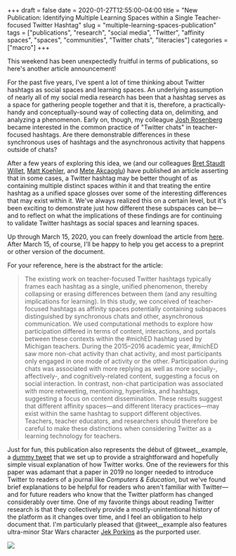 +++ 
draft = false
date = 2020-01-27T12:55:00-04:00
title = "New Publication: Identifying Multiple Learning Spaces within a Single Teacher-focused Twitter Hashtag"
slug = "multiple-learning-spaces-publication" 
tags = ["publications", "research", "social media", "Twitter", "affinity spaces", "spaces", "communities", "Twitter chats", "literacies"]
categories = ["macro"]
+++

This weekend has been unexpectedly fruitful in terms of publications, so here's another article announcement!

For the past five years, I've spent a lot of time thinking about Twitter hashtags as social spaces and learning spaces. An underlying assumption of nearly all of my social media research has been that a hashtag serves as a space for gathering people together and that it is, therefore, a practically-handy and conceptually-sound way of collecting data on, delimiting, and analyzing a phenomenon. Early on, though, my colleague [Josh Rosenberg](https://joshuamrosenberg.com/) became interested in the common practice of "Twitter chats" in teacher-focused hashtags. Are there demonstrable differences in these synchronous uses of hashtags and the asynchronous activity that happens outside of chats? 

After a few years of exploring this idea, we (and our colleagues [Bret Staudt Willet](http://bretsw.com/), [Matt Koehler](http://www.matt-koehler.com/), and [Mete Akcaoglu](https://coe.georgiasouthern.edu/directory/dr-mete-akcaoglu/)) have published an article asserting that in some cases, a Twitter hashtag may be better thought of as containing multiple distinct spaces within it and that treating the entire hashtag as a unified space glosses over some of the interesting differences that may exist within it. We've always realized this on a certain level, but it's been exciting to demonstrate just how different these subspaces can be—and to reflect on what the implications of these findings are for continuing to validate Twitter hashtags as social spaces and learning spaces. 

Up through March 15, 2020, you can freely download the article from [here](https://authors.elsevier.com/a/1aSx81HucdLmHL). After March 15, of course, I'll be happy to help you get access to a preprint or other version of the document. 

For your reference, here is the abstract for the article: 

> The existing work on teacher-focused Twitter hashtags typically frames each hashtag as a single, unified phenomenon, thereby collapsing or erasing differences between them (and any resulting implications for learning). In this study, we conceived of teacher-focused hashtags as affinity spaces potentially containing subspaces distinguished by synchronous chats and other, asynchronous communication. We used computational methods to explore how participation differed in terms of content, interactions, and portals between these contexts within the #michED hashtag used by Michigan teachers. During the 2015–2016 academic year, #michED saw more non-chat activity than chat activity, and most participants only engaged in one mode of activity or the other. Participation during chats was associated with more replying as well as more socially-, affectively-, and cognitively-related content, suggesting a focus on social interaction. In contrast, non-chat participation was associated with more retweeting, mentioning, hyperlinks, and hashtags, suggesting a focus on content dissemination. These results suggest that different affinity spaces—and different literacy practices—may exist within the same hashtag to support different objectives. Teachers, teacher educators, and researchers should therefore be careful to make these distinctions when considering Twitter as a learning technology for teachers.

Just for fun, this publication also represents the début of @tweet__example, a [dummy tweet](https://twitter.com/tweet__example/status/1176592704647716864) that we set up to provide a straightforward and hopefully simple visual explanation of how Twitter works. One of the reviewers for this paper was adamant that a paper in 2019 no longer needed to introduce Twitter to readers of a journal like *Computers & Education*, but we've found brief explanations to be helpful for readers who aren't familiar with Twitter—and for future readers who know that the Twitter platform has changed considerably over time. One of my favorite things about reading Twitter research is that they collectively provide a mostly-unintentional history of the platform as it changes over time, and I feel an obligation to help document that. I'm particularly pleased that @tweet__example also features ultra-minor Star Wars character [Jek Porkins](https://starwars.fandom.com/wiki/Jek_Tono_Porkins) as the purported user.

![](https://spencergreenhalgh.com/tweet_example.jpg)